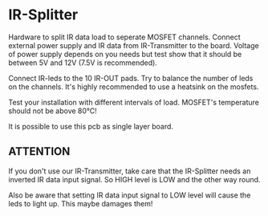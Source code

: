 IR-Splitter
===========
Hardware to split IR data load to seperate MOSFET channels.
Connect external power supply and IR data from IR-Transmitter to the board.
Voltage of power supply depends on you needs but test show that it should be between 5V and 12V (7.5V is recommended).

Connect IR-leds to the 10 IR-OUT pads. Try to balance the number of leds on the channels.
It's highly recommended to use a heatsink on the mosfets.

Test your installation with different intervals of load.
MOSFET's temperature should not be above 80°C!

It is possible to use this pcb as single layer board.

ATTENTION
---------
If you don't use our IR-Transmitter, take care that the IR-Splitter needs an inverted IR data input signal. So HIGH level is LOW and the other way round.

Also be aware that setting IR data input signal to LOW level will cause the leds to light up. This maybe damages them!
